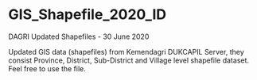 # GIS_Shapefile_2020_ID
DAGRI Updated Shapefiles - 30 June 2020

Updated GIS data (shapefiles) from Kemendagri DUKCAPIL Server, they consist Province, District, Sub-District and Village level shapefile dataset. Feel free to use the file. 
